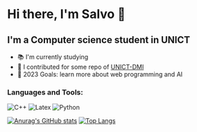 # Hi there, I'm Salvo 👋

## I'm a Computer science student in UNICT
- 📚 I'm currently studying 
- 👯 I contributed for some repo of [UNICT-DMI](https://github.com/UNICT-DMI)
- 🥅 2023 Goals: learn more about web programming and AI

### Languages and Tools:
![C++](https://img.shields.io/badge/C%2B%2B-00599C?style=for-the-badge&logo=c%2B%2B&logoColor=white)
![Latex](https://img.shields.io/badge/LaTeX-47A141?style=for-the-badge&logo=LaTeX&logoColor=white)
![Python](https://img.shields.io/badge/Python-FFD43B?style=for-the-badge&logo=python&logoColor=blue)
<!---
[<img align="left" alt="Visual Studio Code" width="26px" src="https://cdn.jsdelivr.net/gh/devicons/devicon/icons/vscode/vscode-original.svg" style="padding-right:10px;" />][webdevplaylist]
[<img align="left" alt="MySQL" width="26px" src="https://cdn.jsdelivr.net/gh/devicons/devicon/icons/mysql/mysql-original.svg" style="padding-right:10px;" />][webdevplaylist]
[<img align="left" alt="Git" width="26px" src="https://cdn.jsdelivr.net/gh/devicons/devicon/icons/git/git-original.svg" style="padding-right:10px;" />][webdevplaylist]
[<img align="left" alt="GitHub" width="26px" src="https://user-images.githubusercontent.com/3369400/139447912-e0f43f33-6d9f-45f8-be46-2df5bbc91289.png" style="padding-right:10px;" />][webdevplaylist]
[<img align="left" alt="C++" width="26px" src="https://cdn.jsdelivr.net/npm/simple-icons@v8/icons/cplusplus.svg" style="padding-right:10px;" />][webdevplaylist]
[<img align="left" alt="Python" width="26px" src="https://cdn.jsdelivr.net/npm/simple-icons@v8/icons/python.svg" style="padding-right:10px;" />][webdevplaylist]
--->

[![Anurag's GitHub stats](https://github-readme-stats-virid-one-67.vercel.app/api?username=salvo-polizzi)](https://github.com/anuraghazra/github-readme-stats&show_icons=true&theme=radical)
[![Top Langs](https://github-readme-stats-virid-one-67.vercel.app/api/top-langs/?username=salvo-polizzi)](https://github.com/anuraghazra/github-readme-stats&show_icons=true&theme=radical)
<!---
salvo-polizzi/salvo-polizzi is a ✨ special ✨ repository because its `README.md` (this file) appears on your GitHub profile.
You can click the Preview link to take a look at your changes.
--->
